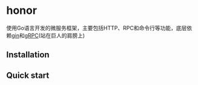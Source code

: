 # honor
使用Go语言开发的微服务框架，主要包括HTTP、RPC和命令行等功能，底层依赖[gin](https://github.com/gin-gonic/gin)和[gRPC](https://github.com/grpc/grpc-go)(站在巨人的肩膀上)

## Installation

## Quick start
